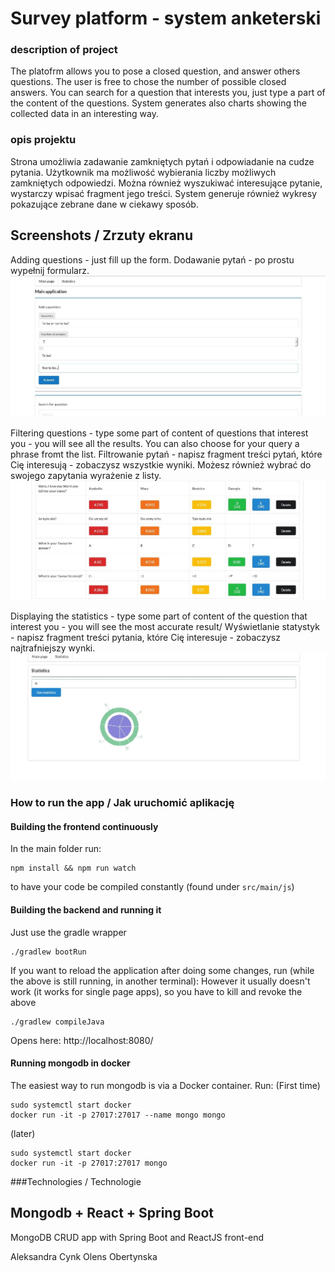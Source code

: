 # Survey platform - system anketerski
### description of project

The platofrm allows you to pose a closed question, and answer others questions.
The user is free to chose the number of possible closed answers.
You can search for a question that interests you, just type a part of the content of the questions.
System generates also charts showing the collected data in an interesting way.

### opis projektu
Strona umożliwia zadawanie zamkniętych pytań i odpowiadanie na cudze pytania.
Użytkownik ma możliwość wybierania liczby możliwych zamkniętych odpowiedzi.
Można również wyszukiwać interesujące pytanie, wystarczy wpisać fragment jego treści.
System generuje również wykresy pokazujące zebrane dane w ciekawy sposób.

## Screenshots / Zrzuty ekranu

Adding questions - just fill up the form.
Dodawanie pytań - po prostu wypełnij formularz.
![You can add qouestion](/dodawanie_pytan.jpg)

Filtering questions - type some part of content of questions that interest you - you will see all the results.
You can also choose for your query a phrase fromt the list.
Filtrowanie pytań - napisz fragment treści pytań, które Cię interesują - zobaczysz wszystkie wyniki.
Możesz również wybrać do swojego zapytania wyrażenie z listy.
![You can search for qouestion](/wyszukiwanie_pytan.jpg)

Displaying the statistics -  type some part of content of the question that interest you - you will see 
the most accurate result/
Wyświetlanie statystyk - napisz fragment treści pytania, które Cię interesuje - zobaczysz najtrafniejszy
wynki.
![You can see the statistics](/statystyki.jpg)

### How to run the app / Jak uruchomić aplikację

#### Building the frontend continuously

In the main folder run:

```
npm install && npm run watch
```

to have your code be compiled constantly (found under `src/main/js`)

#### Building the backend and running it
Just use the gradle wrapper
```
./gradlew bootRun
```

If you want to reload the application after doing some changes, run (while the above is still running, in another terminal):
However it usually doesn't work (it works for single page apps), so you have to kill and revoke the above
```
./gradlew compileJava
```
Opens here: http://localhost:8080/

#### Running mongodb in docker

The easiest way to run mongodb is via a Docker container. Run:
(First time)
```
sudo systemctl start docker
docker run -it -p 27017:27017 --name mongo mongo
```

(later)
```
sudo systemctl start docker
docker run -it -p 27017:27017 mongo
```

###Technologies / Technologie

## Mongodb + React + Spring Boot
MongoDB CRUD app with Spring Boot and ReactJS front-end

Aleksandra Cynk
Olens Obertynska

